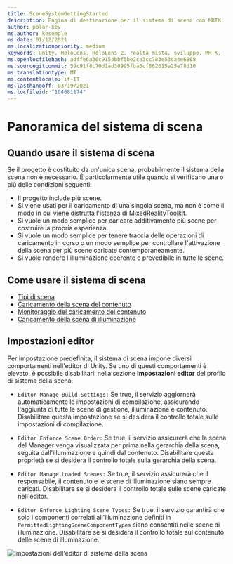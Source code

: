 ```yaml
---
title: SceneSystemGettingStarted
description: Pagina di destinazione per il sistema di scena con MRTK
author: polar-kev
ms.author: kesemple
ms.date: 01/12/2021
ms.localizationpriority: medium
keywords: Unity, HoloLens, HoloLens 2, realtà mista, sviluppo, MRTK,
ms.openlocfilehash: adffe6a30c9154bbf5be2ca3cc783e53da4e6868
ms.sourcegitcommit: 59c91f8c70d1ad30995fba6cf862615e25e78d10
ms.translationtype: MT
ms.contentlocale: it-IT
ms.lasthandoff: 03/19/2021
ms.locfileid: "104681174"
---
```

# <a name="scene-system-overview"></a>Panoramica del sistema di scena

## <a name="when-to-use-the-scene-system"></a>Quando usare il sistema di scena

Se il progetto è costituito da un'unica scena, probabilmente il sistema della scena non è necessario. È particolarmente utile quando si verificano una o più delle condizioni seguenti:

- Il progetto include più scene.
- Si viene usati per il caricamento di una singola scena, ma non è come il modo in cui viene distrutta l'istanza di MixedRealityToolkit.
- Si vuole un modo semplice per caricare additivamente più scene per costruire la propria esperienza.
- Si vuole un modo semplice per tenere traccia delle operazioni di caricamento in corso o un modo semplice per controllare l'attivazione della scena per più scene caricate contemporaneamente.
- Si vuole rendere l'illuminazione coerente e prevedibile in tutte le scene.

## <a name="how-to-use-the-scene-system"></a>Come usare il sistema di scena

- [Tipi di scena](SceneSystemSceneTypes.md)
- [Caricamento della scena del contenuto](SceneSystemContentLoading.md)
- [Monitoraggio del caricamento del contenuto](SceneSystemLoadProgress.md)
- [Caricamento della scena di illuminazione](SceneSystemLightingScenes.md)

## <a name="editor-settings"></a>Impostazioni editor

Per impostazione predefinita, il sistema di scena impone diversi comportamenti nell'editor di Unity. Se uno di questi comportamenti è elevato, è possibile disabilitarli nella sezione **Impostazioni editor** del profilo di sistema della scena.

- `Editor Manage Build Settings:` Se true, il servizio aggiornerà automaticamente le impostazioni di compilazione, assicurando l'aggiunta di tutte le scene di gestione, illuminazione e contenuto. Disabilitare questa impostazione se si desidera il controllo totale sulle impostazioni di compilazione.

- `Editor Enforce Scene Order:` Se true, il servizio assicurerà che la scena del Manager venga visualizzata per prima nella gerarchia della scena, seguita dall'illuminazione e quindi dal contenuto. Disabilitare questa proprietà se si desidera il controllo totale sulla gerarchia della scena.

- `Editor Manage Loaded Scenes:` Se true, il servizio assicurerà che il responsabile, il contenuto e le scene di illuminazione siano sempre caricati. Disabilitare se si desidera il controllo totale sulle scene caricate nell'editor.

- `Editor Enforce Lighting Scene Types:` Se true, il servizio garantirà che solo i componenti correlati all'illuminazione definiti in `PermittedLightingSceneComponentTypes` siano consentiti nelle scene di illuminazione. Disabilitare se si desidera il controllo totale sul contenuto delle scene di illuminazione.

![Impostazioni dell'editor di sistema della scena](../Images/SceneSystem/MRTK_SceneSystemProfileEditorSettings.PNG)
